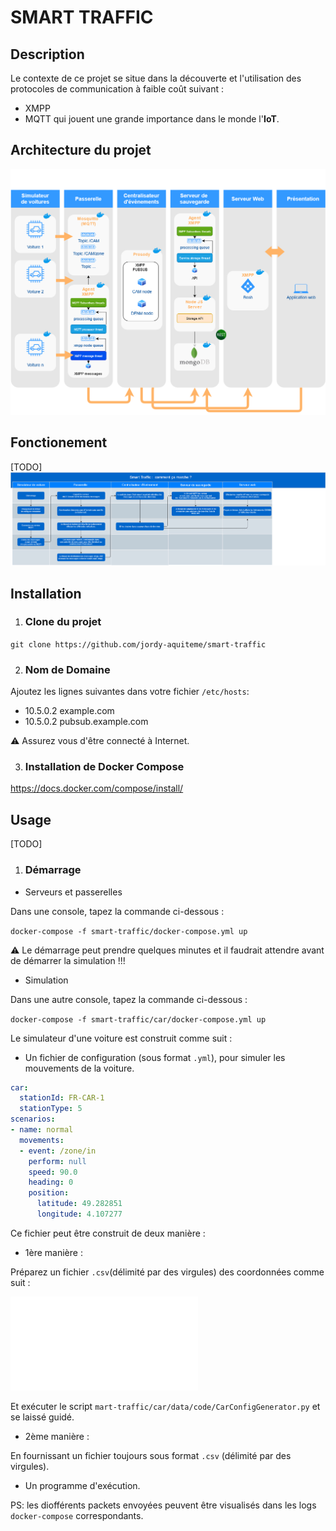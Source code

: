 # SMART TRAFFIC

## Description 
Le contexte de ce projet se situe dans la découverte et l'utilisation des protocoles de communication à faible coût suivant : 
* XMPP
* MQTT 
qui jouent une grande importance dans le monde l'**IoT**.

## Architecture du projet

![](images/archi_smart_traffic.png?raw=true)

## Fonctionement
[TODO]
![](images/fonctionement_smart_traffic.jpg?raw=true)

## Installation

1. ### **Clone du projet**

```git clone https://github.com/jordy-aquiteme/smart-traffic```

2. ### **Nom de Domaine**

Ajoutez les lignes suivantes dans votre fichier `/etc/hosts`:
* 10.5.0.2 example.com
* 10.5.0.2 pubsub.example.com

:warning: Assurez vous d'être connecté à Internet.

3. ### **Installation de Docker Compose**

https://docs.docker.com/compose/install/

## Usage

[TODO]

1. ### **Démarrage**

* Serveurs et passerelles

Dans une console, tapez la commande ci-dessous :

  ```docker-compose -f smart-traffic/docker-compose.yml up```

:warning: Le démarrage peut prendre quelques minutes et il faudrait attendre avant de démarrer la simulation !!!

* Simulation

Dans une autre console, tapez la commande ci-dessous :

```docker-compose -f smart-traffic/car/docker-compose.yml up```

Le simulateur d'une voiture est construit comme suit :

- Un fichier de configuration (sous format ```.yml```), pour simuler les mouvements de la voiture.

```yaml 
car:
  stationId: FR-CAR-1
  stationType: 5
scenarios:
- name: normal
  movements:
  - event: /zone/in
    perform: null
    speed: 90.0
    heading: 0
    position:
      latitude: 49.282851
      longitude: 4.107277
```
Ce fichier peut être construit de deux manière :

* 1ère manière :

Préparez un fichier ```.csv```(délimité par des virgules) des coordonnées comme suit :

![](car/data/code/CarConfigGenerator.py?raw=true)

Et exécuter le script ```mart-traffic/car/data/code/CarConfigGenerator.py``` et se laissé guidé. 

* 2ème manière :

En fournissant un fichier toujours sous format ```.csv``` (délimité par des virgules).



- Un programme d'exécution.

PS: les diofférents packets envoyées peuvent être visualisés dans les logs ```docker-compose``` correspondants.